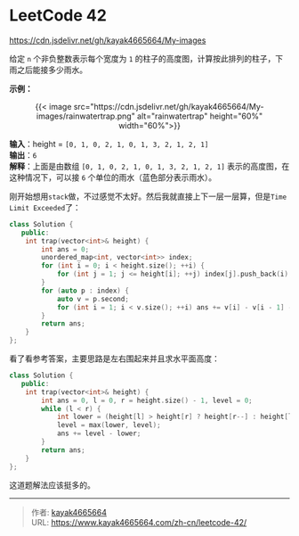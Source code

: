 # LeetCode 42


https://cdn.jsdelivr.net/gh/kayak4665664/My-images
<!--more-->

给定 `n` 个非负整数表示每个宽度为 `1` 的柱子的高度图，计算按此排列的柱子，下雨之后能接多少雨水。

**示例：**
<div align="center">
{{< image src="https://cdn.jsdelivr.net/gh/kayak4665664/My-images/rainwatertrap.png" alt="rainwatertrap" height="60%" width="60%">}}
</div>

**输入**：height = `[0, 1, 0, 2, 1, 0, 1, 3, 2, 1, 2, 1]`  
**输出**：`6`  
**解释**：上面是由数组 `[0, 1, 0, 2, 1, 0, 1, 3, 2, 1, 2, 1]` 表示的高度图，在这种情况下，可以接 `6` 个单位的雨水（蓝色部分表示雨水）。

刚开始想用`stack`做，不过感觉不太好。然后我就直接上下一层一层算，但是`Time Limit Exceeded`了：

```cpp
class Solution {
   public:
    int trap(vector<int>& height) {
        int ans = 0;
        unordered_map<int, vector<int>> index;
        for (int i = 0; i < height.size(); ++i) {
            for (int j = 1; j <= height[i]; ++j) index[j].push_back(i);
        }
        for (auto p : index) {
            auto v = p.second;
            for (int i = 1; i < v.size(); ++i) ans += v[i] - v[i - 1] - 1;
        }
        return ans;
    }
};
```

看了看参考答案，主要思路是左右围起来并且求水平面高度：
```cpp
class Solution {
   public:
    int trap(vector<int>& height) {
        int ans = 0, l = 0, r = height.size() - 1, level = 0;
        while (l < r) {
            int lower = (height[l] > height[r] ? height[r--] : height[l++]);
            level = max(lower, level);
            ans += level - lower;
        }
        return ans;
    }
};
```

这道题解法应该挺多的。

---

> 作者: [kayak4665664](https://github.com/kayak4665664)  
> URL: https://www.kayak4665664.com/zh-cn/leetcode-42/  

